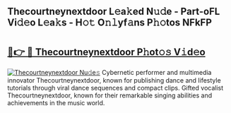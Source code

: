 ## Thecourtneynextdoor L𝚎a𝚔ed N𝚞𝚍e - Part-oFL Vi𝚍𝚎o L𝚎a𝚔s - H𝚘𝚝 O𝚗𝚕yf𝚊ns P𝚑𝚘tos NFkFP

# <h2><a href="http://kf5evrs.oniu.top/?m=Thecourtneynextdoor">🔗👉 🔴 Thecourtneynextdoor P𝚑ot𝚘𝚜 V𝚒d𝚎o</a></h2>

[![Thecourtneynextdoor Nu𝚍e𝚜](https://i.imgur.com/0qMVB7G.gif)](http://kf5evrs.oniu.top/?m=Thecourtneynextdoor)
Cybernetic performer and multimedia innovator Thecourtneynextdoor, known for publishing dance and lifestyle tutorials through viral dance sequences and compact clips. Gifted vocalist Thecourtneynextdoor, known for their remarkable singing abilities and achievements in the music world.  
